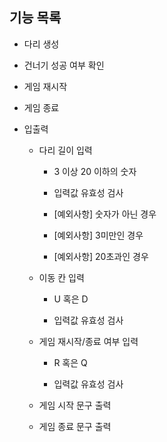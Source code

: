 ## 기능 목록

- 다리 생성

- 건너기 성공 여부 확인

- 게임 재시작

- 게임 종료

- 입출력

  - 다리 길이 입력

    - 3 이상 20 이하의 숫자

    - 입력값 유효성 검사

    - [예외사항] 숫자가 아닌 경우

    - [예외사항] 3미만인 경우

    - [예외사항] 20초과인 경우

  - 이동 칸 입력

    - U 혹은 D

    - 입력값 유효성 검사

  - 게임 재시작/종료 여부 입력

    - R 혹은 Q

    - 입력값 유효성 검사

  - 게임 시작 문구 출력

  - 게임 종료 문구 출력
